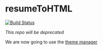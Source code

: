 resumeToHTML
============

[![Build Status](https://api.travis-ci.org/jsonresume/resumeToHTML.svg)](http://travis-ci.org/jsonresume/resumeToHTML)


*This repo will be deprecated*

We are now going to use the [theme manager](https://github.com/jsonresume/theme-manager)
